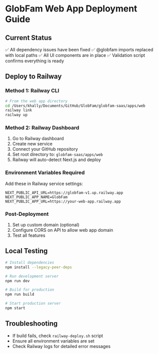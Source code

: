 # GlobFam Web App Deployment Guide

## Current Status
✅ All dependency issues have been fixed
✅ @globfam imports replaced with local paths
✅ All UI components are in place
✅ Validation script confirms everything is ready

## Deploy to Railway

### Method 1: Railway CLI
```bash
# From the web app directory
cd /Users/khally/Documents/GitHub/GlobFam/globfam-saas/apps/web
railway link
railway up
```

### Method 2: Railway Dashboard
1. Go to Railway dashboard
2. Create new service
3. Connect your GitHub repository
4. Set root directory to: `globfam-saas/apps/web`
5. Railway will auto-detect Next.js and deploy

### Environment Variables Required
Add these in Railway service settings:
```
NEXT_PUBLIC_API_URL=https://globfam-v1.up.railway.app
NEXT_PUBLIC_APP_NAME=GlobFam
NEXT_PUBLIC_APP_URL=https://your-web-app.railway.app
```

### Post-Deployment
1. Set up custom domain (optional)
2. Configure CORS on API to allow web app domain
3. Test all features

## Local Testing
```bash
# Install dependencies
npm install --legacy-peer-deps

# Run development server
npm run dev

# Build for production
npm run build

# Start production server
npm start
```

## Troubleshooting
- If build fails, check `railway-deploy.sh` script
- Ensure all environment variables are set
- Check Railway logs for detailed error messages